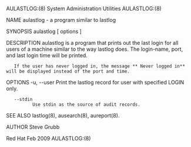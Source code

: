 AULASTLOG:(8)                                                                          System Administration Utilities                                                                          AULASTLOG:(8)



NAME
       aulastlog - a program similar to lastlog

SYNOPSIS
       aulastlog [ options ]

DESCRIPTION
       aulastlog is a program that prints out the last login for all users of a machine similar to the way lastlog does. The login-name, port, and last login time will be printed.

       If the user has never logged in, the message ** Never logged in** will be displayed instead of the port and time.


OPTIONS
       -u, --user
              Print the lastlog record for user with specified LOGIN only.

       --stdin
              Use stdin as the source of audit records.

SEE ALSO
       lastlog(8), ausearch(8), aureport(8).


AUTHOR
       Steve Grubb



Red Hat                                                                                            Feb 2009                                                                                     AULASTLOG:(8)
